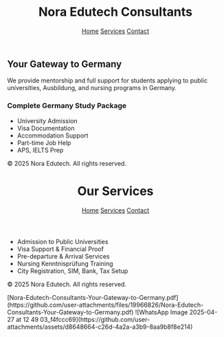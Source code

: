 <!-- index.html - Home Page -->
<!DOCTYPE html>
<html lang="en">
<head>
  <meta charset="UTF-8">
  <meta name="viewport" content="width=device-width, initial-scale=1.0">
  <title>Nora Edutech | Home</title>
  <link rel="stylesheet" href="style.css">
</head>
<body>
  <header>
    <h1>Nora Edutech Consultants</h1>
    <nav>
      <a href="index.html">Home</a>
      <a href="services.html">Services</a>
      <a href="contact.html">Contact</a>
    </nav>
  </header>
  <main>
    <section>
      <h2>Your Gateway to Germany</h2>
      <p>We provide mentorship and full support for students applying to public universities, Ausbildung, and nursing programs in Germany.</p>
    </section>
    <section>
      <h3>Complete Germany Study Package</h3>
      <ul>
        <li>University Admission</li>
        <li>Visa Documentation</li>
        <li>Accommodation Support</li>
        <li>Part-time Job Help</li>
        <li>APS, IELTS Prep</li>
      </ul>
    </section>
  </main>
  <footer>
    <p>© 2025 Nora Edutech. All rights reserved.</p>
  </footer>
</body>
</html>

<!-- services.html - Services Page -->
<!DOCTYPE html>
<html lang="en">
<head>
  <meta charset="UTF-8">
  <meta name="viewport" content="width=device-width, initial-scale=1.0">
  <title>Nora Edutech | Services</title>
  <link rel="stylesheet" href="style.css">
</head>
<body>
  <header>
    <h1>Our Services</h1>
    <nav>
      <a href="index.html">Home</a>
      <a href="services.html">Services</a>
      <a href="contact.html">Contact</a>
    </nav>
  </header>
  <main>
    <section>
      <ul>
        <li>Admission to Public Universities</li>
        <li>Visa Support & Financial Proof</li>
        <li>Pre-departure & Arrival Services</li>
        <li>Nursing Kenntnisprüfung Training</li>
        <li>City Registration, SIM, Bank, Tax Setup</li>
      </ul>
    </section>
  </main>
  <footer>
    <p>© 2025 Nora Edutech. All rights reserved.</p>
  </footer>
</body>
</html>

<!-- contact.html - Contact & Enquiry Form Page -->
<!DOCTYPE html>
<html lang="en">
<head>
  <meta charset="UTF-8">
  <meta name="viewport" content="width=device-width, initial-scale=1.0">
  <title>Contact Nora Edutech</title>
  <link rel="stylesheet" href="style.css">
</head>
[Nora-Edutech-Consultants-Your-Gateway-to-Germany.pdf](https://github.com/user-attachments/files/19966826/Nora-Edutech-Consultants-Your-Gateway-to-Germany.pdf)
![WhatsApp Image 2025-04-27 at 12 49 03_f4fccc69](https://github.com/user-attachments/assets/d8648664-c26d-4a2a-a3b9-8aa9b8f8e214)
